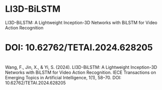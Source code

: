 # LI3D-BiLSTM
LI3D-BiLSTM: A Lightweight Inception-3D Networks with BiLSTM for Video Action Recognition
# DOI: 10.62762/TETAI.2024.628205

#
Wang, F., Jin, X., & Yi, S. (2024). LI3D-BiLSTM: A Lightweight Inception-3D Networks with BiLSTM for Video Action Recognition. IECE Transactions on Emerging Topics in Artificial Intelligence, 1(1), 58–70. DOI: 10.62762/TETAI.2024.628205
